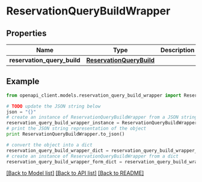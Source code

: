 # ReservationQueryBuildWrapper


## Properties
Name | Type | Description | Notes
------------ | ------------- | ------------- | -------------
**reservation_query_build** | [**ReservationQueryBuild**](ReservationQueryBuild.md) |  | [optional] 

## Example

```python
from openapi_client.models.reservation_query_build_wrapper import ReservationQueryBuildWrapper

# TODO update the JSON string below
json = "{}"
# create an instance of ReservationQueryBuildWrapper from a JSON string
reservation_query_build_wrapper_instance = ReservationQueryBuildWrapper.from_json(json)
# print the JSON string representation of the object
print ReservationQueryBuildWrapper.to_json()

# convert the object into a dict
reservation_query_build_wrapper_dict = reservation_query_build_wrapper_instance.to_dict()
# create an instance of ReservationQueryBuildWrapper from a dict
reservation_query_build_wrapper_form_dict = reservation_query_build_wrapper.from_dict(reservation_query_build_wrapper_dict)
```
[[Back to Model list]](../README.md#documentation-for-models) [[Back to API list]](../README.md#documentation-for-api-endpoints) [[Back to README]](../README.md)


